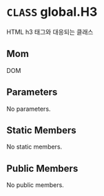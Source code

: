 # `CLASS` global.H3
HTML h3 태그와 대응되는 클래스

## Mom
DOM

## Parameters
No parameters.

## Static Members
No static members.

## Public Members
No public members.
